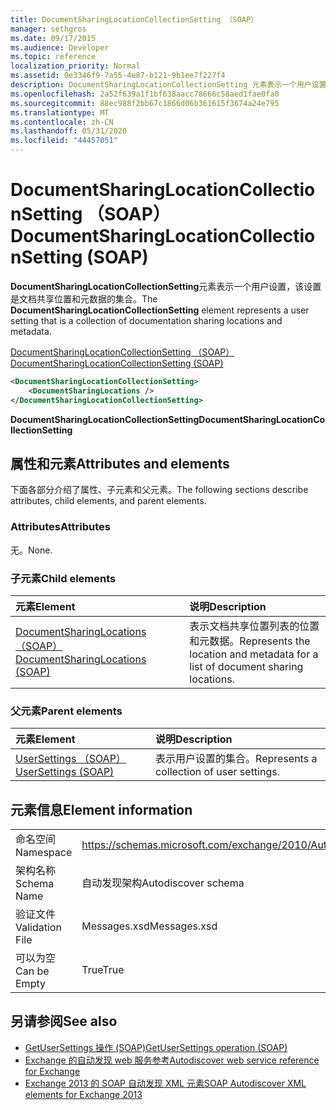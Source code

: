 ```yaml
---
title: DocumentSharingLocationCollectionSetting （SOAP）
manager: sethgros
ms.date: 09/17/2015
ms.audience: Developer
ms.topic: reference
localization_priority: Normal
ms.assetid: 0e3346f9-7a55-4e87-b121-9b1ee7f227f4
description: DocumentSharingLocationCollectionSetting 元素表示一个用户设置，该设置是文档共享位置和元数据的集合。
ms.openlocfilehash: 2a52f639a1f1bf638aacc78666c58aed1fae0fa0
ms.sourcegitcommit: 88ec988f2bb67c1866d06b361615f3674a24e795
ms.translationtype: MT
ms.contentlocale: zh-CN
ms.lasthandoff: 05/31/2020
ms.locfileid: "44457051"
---
```

# <a name="documentsharinglocationcollectionsetting-soap"></a><span data-ttu-id="a81e0-103">DocumentSharingLocationCollectionSetting （SOAP）</span><span class="sxs-lookup"><span data-stu-id="a81e0-103">DocumentSharingLocationCollectionSetting (SOAP)</span></span>

<span data-ttu-id="a81e0-104">**DocumentSharingLocationCollectionSetting**元素表示一个用户设置，该设置是文档共享位置和元数据的集合。</span><span class="sxs-lookup"><span data-stu-id="a81e0-104">The **DocumentSharingLocationCollectionSetting** element represents a user setting that is a collection of documentation sharing locations and metadata.</span></span> 
  
[<span data-ttu-id="a81e0-105">DocumentSharingLocationCollectionSetting （SOAP）</span><span class="sxs-lookup"><span data-stu-id="a81e0-105">DocumentSharingLocationCollectionSetting (SOAP)</span></span>](documentsharinglocationcollectionsetting-soap.md)
  
```XML
<DocumentSharingLocationCollectionSetting>
    <DocumentSharingLocations />
</DocumentSharingLocationCollectionSetting>
```

 <span data-ttu-id="a81e0-106">**DocumentSharingLocationCollectionSetting**</span><span class="sxs-lookup"><span data-stu-id="a81e0-106">**DocumentSharingLocationCollectionSetting**</span></span>
## <a name="attributes-and-elements"></a><span data-ttu-id="a81e0-107">属性和元素</span><span class="sxs-lookup"><span data-stu-id="a81e0-107">Attributes and elements</span></span>

<span data-ttu-id="a81e0-108">下面各部分介绍了属性、子元素和父元素。</span><span class="sxs-lookup"><span data-stu-id="a81e0-108">The following sections describe attributes, child elements, and parent elements.</span></span>
  
### <a name="attributes"></a><span data-ttu-id="a81e0-109">Attributes</span><span class="sxs-lookup"><span data-stu-id="a81e0-109">Attributes</span></span>

<span data-ttu-id="a81e0-110">无。</span><span class="sxs-lookup"><span data-stu-id="a81e0-110">None.</span></span>
  
### <a name="child-elements"></a><span data-ttu-id="a81e0-111">子元素</span><span class="sxs-lookup"><span data-stu-id="a81e0-111">Child elements</span></span>

|<span data-ttu-id="a81e0-112">**元素**</span><span class="sxs-lookup"><span data-stu-id="a81e0-112">**Element**</span></span>|<span data-ttu-id="a81e0-113">**说明**</span><span class="sxs-lookup"><span data-stu-id="a81e0-113">**Description**</span></span>|
|:-----|:-----|
|[<span data-ttu-id="a81e0-114">DocumentSharingLocations （SOAP）</span><span class="sxs-lookup"><span data-stu-id="a81e0-114">DocumentSharingLocations (SOAP)</span></span>](documentsharinglocations-soap.md) <br/> |<span data-ttu-id="a81e0-115">表示文档共享位置列表的位置和元数据。</span><span class="sxs-lookup"><span data-stu-id="a81e0-115">Represents the location and metadata for a list of document sharing locations.</span></span>  <br/> |
   
### <a name="parent-elements"></a><span data-ttu-id="a81e0-116">父元素</span><span class="sxs-lookup"><span data-stu-id="a81e0-116">Parent elements</span></span>

|<span data-ttu-id="a81e0-117">**元素**</span><span class="sxs-lookup"><span data-stu-id="a81e0-117">**Element**</span></span>|<span data-ttu-id="a81e0-118">**说明**</span><span class="sxs-lookup"><span data-stu-id="a81e0-118">**Description**</span></span>|
|:-----|:-----|
|[<span data-ttu-id="a81e0-119">UserSettings （SOAP）</span><span class="sxs-lookup"><span data-stu-id="a81e0-119">UserSettings (SOAP)</span></span>](usersettings-soap.md) <br/> |<span data-ttu-id="a81e0-120">表示用户设置的集合。</span><span class="sxs-lookup"><span data-stu-id="a81e0-120">Represents a collection of user settings.</span></span>  <br/> |
   
## <a name="element-information"></a><span data-ttu-id="a81e0-121">元素信息</span><span class="sxs-lookup"><span data-stu-id="a81e0-121">Element information</span></span>

|||
|:-----|:-----|
|<span data-ttu-id="a81e0-122">命名空间</span><span class="sxs-lookup"><span data-stu-id="a81e0-122">Namespace</span></span>  <br/> |https://schemas.microsoft.com/exchange/2010/Autodiscover  <br/> |
|<span data-ttu-id="a81e0-123">架构名称</span><span class="sxs-lookup"><span data-stu-id="a81e0-123">Schema Name</span></span>  <br/> |<span data-ttu-id="a81e0-124">自动发现架构</span><span class="sxs-lookup"><span data-stu-id="a81e0-124">Autodiscover schema</span></span>  <br/> |
|<span data-ttu-id="a81e0-125">验证文件</span><span class="sxs-lookup"><span data-stu-id="a81e0-125">Validation File</span></span>  <br/> |<span data-ttu-id="a81e0-126">Messages.xsd</span><span class="sxs-lookup"><span data-stu-id="a81e0-126">Messages.xsd</span></span>  <br/> |
|<span data-ttu-id="a81e0-127">可以为空</span><span class="sxs-lookup"><span data-stu-id="a81e0-127">Can be Empty</span></span>  <br/> |<span data-ttu-id="a81e0-128">True</span><span class="sxs-lookup"><span data-stu-id="a81e0-128">True</span></span>  <br/> |
   
## <a name="see-also"></a><span data-ttu-id="a81e0-129">另请参阅</span><span class="sxs-lookup"><span data-stu-id="a81e0-129">See also</span></span>

- [<span data-ttu-id="a81e0-130">GetUserSettings 操作 (SOAP)</span><span class="sxs-lookup"><span data-stu-id="a81e0-130">GetUserSettings operation (SOAP)</span></span>](getusersettings-operation-soap.md)
- [<span data-ttu-id="a81e0-131">Exchange 的自动发现 web 服务参考</span><span class="sxs-lookup"><span data-stu-id="a81e0-131">Autodiscover web service reference for Exchange</span></span>](autodiscover-web-service-reference-for-exchange.md)
- [<span data-ttu-id="a81e0-132">Exchange 2013 的 SOAP 自动发现 XML 元素</span><span class="sxs-lookup"><span data-stu-id="a81e0-132">SOAP Autodiscover XML elements for Exchange 2013</span></span>](soap-autodiscover-xml-elements-for-exchange-2013.md)

